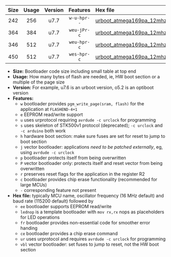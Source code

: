 |Size|Usage|Version|Features|Hex file|
|:-:|:-:|:-:|:-:|:--|
|242|256|u7.7|`w-u-hpr--`|[urboot_atmega169pa_12mhz_115200bps_lednop_ur.hex](https://raw.githubusercontent.com/stefanrueger/urboot.hex/main/mcus/atmega169pa/fcpu_12mhz/115200_bps/urboot_atmega169pa_12mhz_115200bps_lednop_ur.hex)|
|364|384|u7.7|`weu-jPr-c`|[urboot_atmega169pa_12mhz_115200bps_ee_lednop_fr_ce_ur_vbl.hex](https://raw.githubusercontent.com/stefanrueger/urboot.hex/main/mcus/atmega169pa/fcpu_12mhz/115200_bps/urboot_atmega169pa_12mhz_115200bps_ee_lednop_fr_ce_ur_vbl.hex)|
|346|512|u7.7|`weu-hpr-c`|[urboot_atmega169pa_12mhz_115200bps_ee_lednop_fr_ce_ur.hex](https://raw.githubusercontent.com/stefanrueger/urboot.hex/main/mcus/atmega169pa/fcpu_12mhz/115200_bps/urboot_atmega169pa_12mhz_115200bps_ee_lednop_fr_ce_ur.hex)|
|450|512|u7.7|`wes-hpr-c`|[urboot_atmega169pa_12mhz_115200bps_ee_lednop_fr_ce.hex](https://raw.githubusercontent.com/stefanrueger/urboot.hex/main/mcus/atmega169pa/fcpu_12mhz/115200_bps/urboot_atmega169pa_12mhz_115200bps_ee_lednop_fr_ce.hex)|

- **Size:** Bootloader code size including small table at top end
- **Usage:** How many bytes of flash are needed, ie, HW boot section or a multiple of the page size
- **Version:** For example, u7.6 is an urboot version, o5.2 is an optiboot version
- **Features:**
  + `w` bootloader provides `pgm_write_page(sram, flash)` for the application at `FLASHEND-4+1`
  + `e` EEPROM read/write support
  + `u` uses urprotocol requiring `avrdude -c urclock` for programming
  + `s` uses skeleton of STK500v1 protocol (deprecated); `-c urclock` and `-c arduino` both work
  + `h` hardware boot section: make sure fuses are set for reset to jump to boot section
  + `j` vector bootloader: applications *need to be patched externally*, eg, using `avrdude -c urclock`
  + `p` bootloader protects itself from being overwritten
  + `P` vector bootloader only: protects itself and reset vector from being overwritten
  + `r` preserves reset flags for the application in the register R2
  + `c` bootloader provides chip erase functionality (recommended for large MCUs)
  + `-` corresponding feature not present
- **Hex file:** typically MCU name, oscillator frequency (16 MHz default) and baud rate (115200 default) followed by
  + `ee` bootloader supports EEPROM read/write
  + `lednop` is a template bootloader with `mov rx,rx` nops as placeholders for LED operations
  + `fr` bootloader provides non-essential code for smoother error handing
  + `ce` bootloader provides a chip erase command
  + `ur` uses urprotocol and requires `avrdude -c urclock` for programming
  + `vbl` vector bootloader: set fuses to jump to reset, not the HW boot section
